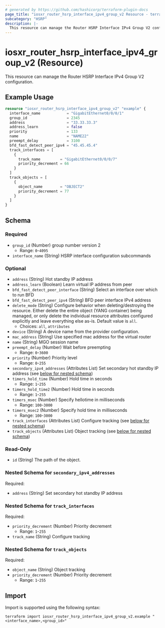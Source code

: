 ```yaml
---
# generated by https://github.com/hashicorp/terraform-plugin-docs
page_title: "iosxr_router_hsrp_interface_ipv4_group_v2 Resource - terraform-provider-iosxr"
subcategory: "HSRP"
description: |-
  This resource can manage the Router HSRP Interface IPv4 Group V2 configuration.
---
```


# iosxr_router_hsrp_interface_ipv4_group_v2 (Resource)

This resource can manage the Router HSRP Interface IPv4 Group V2 configuration.

## Example Usage

```terraform
resource "iosxr_router_hsrp_interface_ipv4_group_v2" "example" {
  interface_name            = "GigabitEthernet0/0/0/1"
  group_id                  = 2345
  address                   = "33.33.33.3"
  address_learn             = false
  priority                  = 133
  name                      = "NAME22"
  preempt_delay             = 3100
  bfd_fast_detect_peer_ipv4 = "45.45.45.4"
  track_interfaces = [
    {
      track_name         = "GigabitEthernet0/0/0/7"
      priority_decrement = 66
    }
  ]
  track_objects = [
    {
      object_name        = "OBJECT2"
      priority_decrement = 77
    }
  ]
}
```

<!-- schema generated by tfplugindocs -->
## Schema

### Required

- `group_id` (Number) group number version 2
  - Range: `0`-`4095`
- `interface_name` (String) HSRP interface configuration subcommands

### Optional

- `address` (String) Hot standby IP address
- `address_learn` (Boolean) Learn virtual IP address from peer
- `bfd_fast_detect_peer_interface` (String) Select an interface over which to run BFD
- `bfd_fast_detect_peer_ipv4` (String) BFD peer interface IPv4 address
- `delete_mode` (String) Configure behavior when deleting/destroying the resource. Either delete the entire object (YANG container) being managed, or only delete the individual resource attributes configured explicitly and leave everything else as-is. Default value is `all`.
  - Choices: `all`, `attributes`
- `device` (String) A device name from the provider configuration.
- `mac_address` (String) Use specified mac address for the virtual router
- `name` (String) MGO session name
- `preempt_delay` (Number) Wait before preempting
  - Range: `0`-`3600`
- `priority` (Number) Priority level
  - Range: `0`-`255`
- `secondary_ipv4_addresses` (Attributes List) Set secondary hot standby IP address (see [below for nested schema](#nestedatt--secondary_ipv4_addresses))
- `timers_hold_time` (Number) Hold time in seconds
  - Range: `1`-`255`
- `timers_hold_time2` (Number) Hold time in seconds
  - Range: `1`-`255`
- `timers_msec` (Number) Specify hellotime in milliseconds
  - Range: `100`-`3000`
- `timers_msec2` (Number) Specify hold time in milliseconds
  - Range: `100`-`3000`
- `track_interfaces` (Attributes List) Configure tracking (see [below for nested schema](#nestedatt--track_interfaces))
- `track_objects` (Attributes List) Object tracking (see [below for nested schema](#nestedatt--track_objects))

### Read-Only

- `id` (String) The path of the object.

<a id="nestedatt--secondary_ipv4_addresses"></a>
### Nested Schema for `secondary_ipv4_addresses`

Required:

- `address` (String) Set secondary hot standby IP address


<a id="nestedatt--track_interfaces"></a>
### Nested Schema for `track_interfaces`

Required:

- `priority_decrement` (Number) Priority decrement
  - Range: `1`-`255`
- `track_name` (String) Configure tracking


<a id="nestedatt--track_objects"></a>
### Nested Schema for `track_objects`

Required:

- `object_name` (String) Object tracking
- `priority_decrement` (Number) Priority decrement
  - Range: `1`-`255`

## Import

Import is supported using the following syntax:

```shell
terraform import iosxr_router_hsrp_interface_ipv4_group_v2.example "<interface_name>,<group_id>"
```
